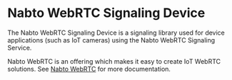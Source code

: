 
# Nabto WebRTC Signaling Device

The Nabto WebRTC Signaling Device is a signaling library used for device
applications (such as IoT cameras) using the Nabto WebRTC Signaling Service.

Nabto WebRTC is an offering which makes it easy to create IoT WebRTC solutions.
See [Nabto WebRTC](https://docs.nabto.com) for more documentation.
